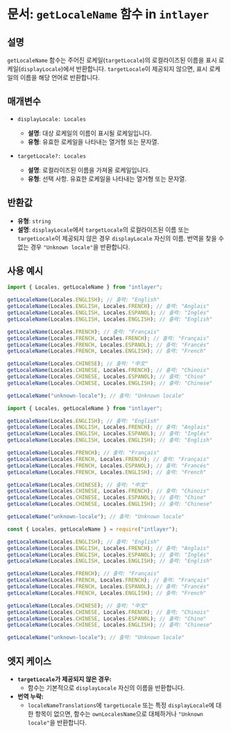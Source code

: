 # 문서: `getLocaleName` 함수 in `intlayer`

## 설명

`getLocaleName` 함수는 주어진 로케일(`targetLocale`)의 로컬라이즈된 이름을 표시 로케일(`displayLocale`)에서 반환합니다. `targetLocale`이 제공되지 않으면, 표시 로케일의 이름을 해당 언어로 반환합니다.

## 매개변수

- `displayLocale: Locales`

  - **설명**: 대상 로케일의 이름이 표시될 로케일입니다.
  - **유형**: 유효한 로케일을 나타내는 열거형 또는 문자열.

- `targetLocale?: Locales`
  - **설명**: 로컬라이즈된 이름을 가져올 로케일입니다.
  - **유형**: 선택 사항. 유효한 로케일을 나타내는 열거형 또는 문자열.

## 반환값

- **유형**: `string`
- **설명**: `displayLocale`에서 `targetLocale`의 로컬라이즈된 이름 또는 `targetLocale`이 제공되지 않은 경우 `displayLocale` 자신의 이름. 번역을 찾을 수 없는 경우 `"Unknown locale"`을 반환합니다.

## 사용 예시

```typescript codeFormat="typescript"
import { Locales, getLocaleName } from "intlayer";

getLocaleName(Locales.ENGLISH); // 출력: "English"
getLocaleName(Locales.ENGLISH, Locales.FRENCH); // 출력: "Anglais"
getLocaleName(Locales.ENGLISH, Locales.ESPANOL); // 출력: "Inglés"
getLocaleName(Locales.ENGLISH, Locales.ENGLISH); // 출력: "English"

getLocaleName(Locales.FRENCH); // 출력: "Français"
getLocaleName(Locales.FRENCH, Locales.FRENCH); // 출력: "Français"
getLocaleName(Locales.FRENCH, Locales.ESPANOL); // 출력: "Francés"
getLocaleName(Locales.FRENCH, Locales.ENGLISH); // 출력: "French"

getLocaleName(Locales.CHINESE); // 출력: "中文"
getLocaleName(Locales.CHINESE, Locales.FRENCH); // 출력: "Chinois"
getLocaleName(Locales.CHINESE, Locales.ESPANOL); // 출력: "Chino"
getLocaleName(Locales.CHINESE, Locales.ENGLISH); // 출력: "Chinese"

getLocaleName("unknown-locale"); // 출력: "Unknown locale"
```

```javascript codeFormat="esm"
import { Locales, getLocaleName } from "intlayer";

getLocaleName(Locales.ENGLISH); // 출력: "English"
getLocaleName(Locales.ENGLISH, Locales.FRENCH); // 출력: "Anglais"
getLocaleName(Locales.ENGLISH, Locales.ESPANOL); // 출력: "Inglés"
getLocaleName(Locales.ENGLISH, Locales.ENGLISH); // 출력: "English"

getLocaleName(Locales.FRENCH); // 출력: "Français"
getLocaleName(Locales.FRENCH, Locales.FRENCH); // 출력: "Français"
getLocaleName(Locales.FRENCH, Locales.ESPANOL); // 출력: "Francés"
getLocaleName(Locales.FRENCH, Locales.ENGLISH); // 출력: "French"

getLocaleName(Locales.CHINESE); // 출력: "中文"
getLocaleName(Locales.CHINESE, Locales.FRENCH); // 출력: "Chinois"
getLocaleName(Locales.CHINESE, Locales.ESPANOL); // 출력: "Chino"
getLocaleName(Locales.CHINESE, Locales.ENGLISH); // 출력: "Chinese"

getLocaleName("unknown-locale"); // 출력: "Unknown locale"
```

```javascript codeFormat="commonjs"
const { Locales, getLocaleName } = require("intlayer");

getLocaleName(Locales.ENGLISH); // 출력: "English"
getLocaleName(Locales.ENGLISH, Locales.FRENCH); // 출력: "Anglais"
getLocaleName(Locales.ENGLISH, Locales.ESPANOL); // 출력: "Inglés"
getLocaleName(Locales.ENGLISH, Locales.ENGLISH); // 출력: "English"

getLocaleName(Locales.FRENCH); // 출력: "Français"
getLocaleName(Locales.FRENCH, Locales.FRENCH); // 출력: "Français"
getLocaleName(Locales.FRENCH, Locales.ESPANOL); // 출력: "Francés"
getLocaleName(Locales.FRENCH, Locales.ENGLISH); // 출력: "French"

getLocaleName(Locales.CHINESE); // 출력: "中文"
getLocaleName(Locales.CHINESE, Locales.FRENCH); // 출력: "Chinois"
getLocaleName(Locales.CHINESE, Locales.ESPANOL); // 출력: "Chino"
getLocaleName(Locales.CHINESE, Locales.ENGLISH); // 출력: "Chinese"

getLocaleName("unknown-locale"); // 출력: "Unknown locale"
```

## 엣지 케이스

- **`targetLocale`가 제공되지 않은 경우:**
  - 함수는 기본적으로 `displayLocale` 자신의 이름을 반환합니다.
- **번역 누락:**
  - `localeNameTranslations`에 `targetLocale` 또는 특정 `displayLocale`에 대한 항목이 없으면, 함수는 `ownLocalesName`으로 대체하거나 `"Unknown locale"`을 반환합니다.

